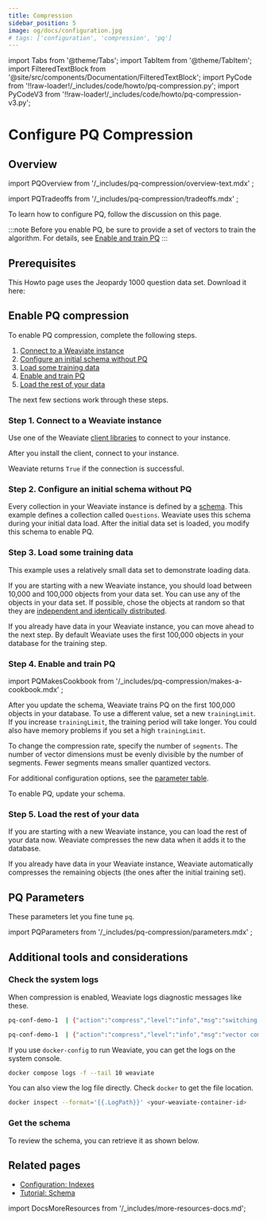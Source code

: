 ```yaml
---
title: Compression
sidebar_position: 5
image: og/docs/configuration.jpg
# tags: ['configuration', 'compression', 'pq']
---
```


import Tabs from '@theme/Tabs';
import TabItem from '@theme/TabItem';
import FilteredTextBlock from '@site/src/components/Documentation/FilteredTextBlock';
import PyCode from '!!raw-loader!/_includes/code/howto/pq-compression.py';
import PyCodeV3 from '!!raw-loader!/_includes/code/howto/pq-compression-v3.py';


# Configure PQ Compression

## Overview

import PQOverview from '/_includes/pq-compression/overview-text.mdx' ;

<PQOverview />

import PQTradeoffs from '/_includes/pq-compression/tradeoffs.mdx' ;

<PQTradeoffs />

To learn how to configure PQ, follow the discussion on this page. 

:::note
Before you enable PQ, be sure to provide a set of vectors to train the algorithm. For details, see [Enable and train PQ](#step-3-load-some-training-data)
:::

## Prerequisites

This Howto page uses the Jeopardy 1000 question data set. Download it here:

<Tabs groupId="languages">
  <TabItem value="py" label="Python (v4)">
     <FilteredTextBlock
       text={PyCode}
       startMarker="# START DownloadData"
       endMarker="# END DownloadData"
       language="py"
     />
  </TabItem>
  
  <TabItem value="py3" label="Python (v3)">
     <FilteredTextBlock
       text={PyCodeV3}
       startMarker="# START DownloadData"
       endMarker="# END DownloadData"
       language="py"
     />
  </TabItem>
</Tabs>  

## Enable PQ compression

To enable PQ compression, complete the following steps. 

1. [Connect to a Weaviate instance](#step-1-connect-to-a-weaviate-instance)
1. [Configure an initial schema without PQ](#step-2-configure-an-initial-schema-without-pq)
1. [Load some training data](#step-3-load-some-training-data)
1. [Enable and train PQ](#step-4-enable-and-train-pq)
1. [Load the rest of your data](#step-5-load-the-rest-of-your-data)

The next few sections work through these steps.

### Step 1. Connect to a Weaviate instance

Use one of the Weaviate [client libraries](/developers/weaviate/client-libraries) to connect to your instance. 

After you install the client, connect to your instance.

<Tabs groupId="languages">
  <TabItem value="py" label="Python (v4)">
     <FilteredTextBlock
       text={PyCode}
       startMarker="# START ConnectCode"
       endMarker="# END ConnectCode"
       language="py"
     />
  </TabItem>
  
  <TabItem value="py3" label="Python (v3)">
     <FilteredTextBlock
       text={PyCodeV3}
       startMarker="# START ConnectCode"
       endMarker="# END ConnectCode"
       language="py"
     />
  </TabItem>
</Tabs>  

Weaviate returns `True` if the connection is successful. 

### Step 2. Configure an initial schema without PQ

Every collection in your Weaviate instance is defined by a [schema](/developers/weaviate/tutorials/schema). This example defines a collection called `Questions`. Weaviate uses this schema during your initial data load. After the initial data set is loaded, you modify this schema to enable PQ. 

<Tabs groupId="languages">
  <TabItem value="py" label="Python (v4)">
     <FilteredTextBlock
       text={PyCode}
       startMarker="# START InitialSchema"
       endMarker="# END InitialSchema"
       language="py"
     />
  </TabItem>
  
  <TabItem value="py3" label="Python (v3)">
     <FilteredTextBlock
       text={PyCodeV3}
       startMarker="# START InitialSchema"
       endMarker="# END InitialSchema"
       language="py"
     />
  </TabItem>
</Tabs> 

### Step 3. Load some training data

This example uses a relatively small data set to demonstrate loading data.

If you are starting with a new Weaviate instance, you should load between 10,000 and 100,000 objects from your data set. You can use any of the objects in your data set. If possible, chose the objects at random so that they are [independent and identically distributed](https://en.wikipedia.org/wiki/Independent_and_identically_distributed_random_variables).

If you already have data in your Weaviate instance, you can move ahead to the next step. By default Weaviate uses the first 100,000 objects in your database for the training step.  

<Tabs groupId="languages">
  <TabItem value="py" label="Python (v4)">
     <FilteredTextBlock
       text={PyCode}
       startMarker="# START LoadData"
       endMarker="# END LoadData"
       language="py"
     />
  </TabItem>
  
  <TabItem value="py3" label="Python (v3)">
     <FilteredTextBlock
       text={PyCodeV3}
       startMarker="# START LoadData"
       endMarker="# END LoadData"
       language="py"
     />
  </TabItem>
</Tabs> 

### Step 4. Enable and train PQ

import PQMakesCookbook from '/_includes/pq-compression/makes-a-cookbook.mdx' ;

<PQMakesCookbook />

After you update the schema, Weaviate trains PQ on the first 100,000 objects in your database. To use a different value, set a new `trainingLimit`. If you increase `trainingLimit`, the training period will take longer. You could also have memory problems if you set a high `trainingLimit`.
    
To change the compression rate, specify the number of `segments`. The number of vector dimensions must be evenly divisible by the number of segments. Fewer segments means smaller quantized vectors.

For additional configuration options, see the [parameter table](#pq-parameters).

To enable PQ, update your schema. 
 

<Tabs groupId="languages">
  <TabItem value="py" label="Python (v4)">
     <FilteredTextBlock
       text={PyCode}
       startMarker="# START UpdateSchema"
       endMarker="# END UpdateSchema"
       language="py"
     />
  </TabItem>
  
  <TabItem value="py3" label="Python (v3)">
     <FilteredTextBlock
       text={PyCodeV3}
       startMarker="# START UpdateSchema"
       endMarker="# END UpdateSchema"
       language="py"
     />
  </TabItem>
</Tabs> 

### Step 5. Load the rest of your data

If you are starting with a new Weaviate instance, you can load the rest of your data now. Weaviate compresses the new data when it adds it to the database.

If you already have data in your Weaviate instance, Weaviate automatically compresses the remaining objects (the ones after the initial training set).

## PQ Parameters

These parameters let you fine tune `pq`.
 
import PQParameters from '/_includes/pq-compression/parameters.mdx' ;

<PQParameters />


## Additional tools and considerations

### Check the system logs

When compression is enabled, Weaviate logs diagnostic messages like these.

```bash
pq-conf-demo-1  | {"action":"compress","level":"info","msg":"switching to compressed vectors","time":"2023-11-13T21:10:52Z"}

pq-conf-demo-1  | {"action":"compress","level":"info","msg":"vector compression complete","time":"2023-11-13T21:10:53Z"}
```

If you use `docker-config` to run Weaviate, you can get the logs on the system console.

```bash
docker compose logs -f --tail 10 weaviate
```

You can also view the log file directly. Check `docker` to get the file location.

```bash
docker inspect --format='{{.LogPath}}' <your-weaviate-container-id>
```

### Get the schema

To review the schema, you can retrieve it as shown below.

<Tabs groupId="languages">
  <TabItem value="py" label="Python (v4)">
    <FilteredTextBlock
      text={PyCode}
      startMarker="# START GetSchema"
      endMarker="# END GetSchema"
      language="py"
    />
  </TabItem>

  <TabItem value="py3" label="Python (v3)">
    <FilteredTextBlock
      text={PyCodeV3}
      startMarker="# START GetSchema"
      endMarker="# END GetSchema"
      language="py"
    />
  </TabItem>

</Tabs>

## Related pages

- [Configuration: Indexes](../configuration/indexes.md)
- [Tutorial: Schema](../tutorials/schema.md)

import DocsMoreResources from '/_includes/more-resources-docs.md';

<DocsMoreResources />
